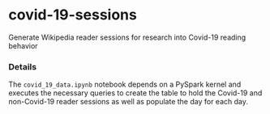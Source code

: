 # covid-19-sessions
Generate Wikipedia reader sessions for research into Covid-19 reading behavior

### Details
The `covid_19_data.ipynb` notebook depends on a PySpark kernel and executes the necessary queries to create the table to hold the Covid-19 and non-Covid-19 reader sessions as well as populate the day for each day.
